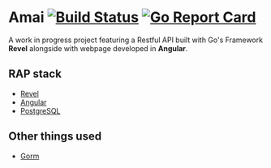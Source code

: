# Amai [![Build Status](https://travis-ci.org/pdmp/amai.svg?branch=master)](https://travis-ci.org/pdmp/amai) [![Go Report Card](https://goreportcard.com/badge/github.com/pdmp/amai)](https://goreportcard.com/report/github.com/pdmp/amai)

A work in progress project featuring a Restful API built with Go's Framework **Revel** alongside with webpage developed in **Angular**.

## RAP stack

* [Revel](https://revel.github.io/)
* [Angular](https://angular.io/)
* [PostgreSQL](https://www.postgresql.org/)

## Other things used

* [Gorm](http://gorm.io/)
